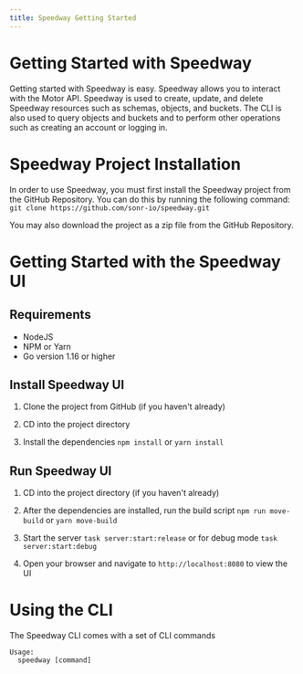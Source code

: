 ```yaml
---
title: Speedway Getting Started
---
```


# Getting Started with Speedway
Getting started with Speedway is easy. Speedway allows you to interact with the Motor API. Speedway is used to create, update, and delete Speedway resources such as schemas, objects, and buckets. The CLI is also used to query objects and buckets and to perform other operations such as creating an account or logging in.

# Speedway Project Installation
In order to use Speedway, you must first install the Speedway project from the GitHub Repository. You can do this by running the following command: ```git clone https://github.com/sonr-io/speedway.git```

You may also download the project as a zip file from the GitHub Repository.

# Getting Started with the Speedway UI

## Requirements
- NodeJS 
- NPM or Yarn
- Go version 1.16 or higher

## Install Speedway UI
1. Clone the project from GitHub (if you haven't already)

2. CD into the project directory

3. Install the dependencies ```npm install``` or ```yarn install```

## Run Speedway UI
1. CD into the project directory (if you haven't already)

2. After the dependencies are installed, run the build script ```npm run move-build``` or ```yarn move-build```

3. Start the server ```task server:start:release``` or for debug mode ```task server:start:debug```

4. Open your browser and navigate to ```http://localhost:8080``` to view the UI 

# Using the CLI
The Speedway CLI comes with a set of CLI commands
```
Usage:
  speedway [command]
```